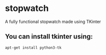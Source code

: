 # stopwatch
A fully functional stopwatch made using TKinter

## You can install tkinter using:
    apt-get install python3-tk
